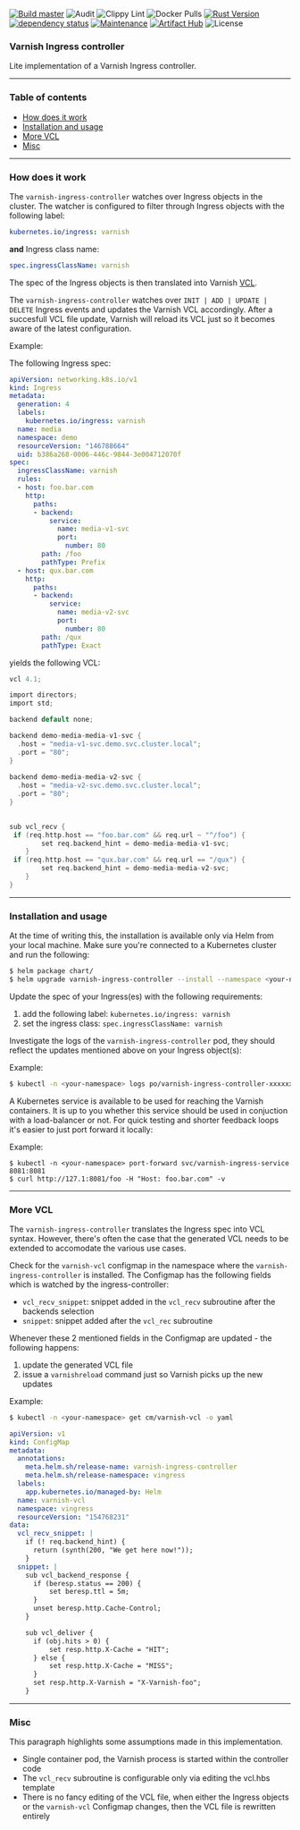 [![Build master](https://github.com/mariusmagureanu/vingress/actions/workflows/rust.yml/badge.svg)](https://github.com/mariusmagureanu/vingress/actions/workflows/rust.yml)
![Audit](https://github.com/mariusmagureanu/vingress/actions/workflows/audit.yaml/badge.svg)
![Clippy Lint](https://github.com/mariusmagureanu/vingress/actions/workflows/clippy.yaml/badge.svg)
![Docker Pulls](https://img.shields.io/docker/pulls/mariusm/vingress)
[![Rust Version](https://img.shields.io/badge/rustc-1.81-blue.svg)](https://www.rust-lang.org)
[![dependency status](https://deps.rs/repo/github/mariusmagureanu/vingress/status.svg)](https://deps.rs/repo/github/mariusmagureanu/vingress)
[![Maintenance](https://img.shields.io/badge/maintenance-actively%20maintained-green.svg)](https://github.com/mariusmagureanu/vingress)
[![Artifact Hub](https://img.shields.io/endpoint?url=https://artifacthub.io/badge/repository/varnish-ingress-controller)](https://artifacthub.io/packages/search?repo=varnish-ingress-controller)
![License](https://img.shields.io/badge/license-BSD%202--Clause-blue.svg)




### Varnish Ingress controller
Lite implementation of a Varnish Ingress controller.

---

### Table of contents

- [How does it work](#how-does-it-work)
- [Installation and usage](#installation-and-usage)
- [More VCL](#more-vcl)
- [Misc](#misc)

---

### How does it work

The ``varnish-ingress-controller`` watches over Ingress objects in the cluster. The watcher is configured to
filter through Ingress objects with the following label:

```yaml
kubernetes.io/ingress: varnish
```

**and** Ingress class name:

```yaml
spec.ingressClassName: varnish
```

The spec of the Ingress objects is then translated into Varnish [VCL](https://varnish-cache.org/docs/trunk/users-guide/vcl.html).

The ``varnish-ingress-controller`` watches over ``INIT | ADD | UPDATE | DELETE`` Ingress events and updates
the Varnish VCL accordingly. After a succesfull VCL file update, Varnish will reload its VCL just so it becomes aware of the latest configuration.


Example:

The following Ingress spec:

```yaml
apiVersion: networking.k8s.io/v1
kind: Ingress
metadata:
  generation: 4
  labels:
    kubernetes.io/ingress: varnish
  name: media
  namespace: demo
  resourceVersion: "146788664"
  uid: b386a268-0006-446c-9844-3e004712070f
spec:
  ingressClassName: varnish
  rules:
  - host: foo.bar.com
    http:
      paths:
      - backend:
          service:
            name: media-v1-svc
            port:
              number: 80
        path: /foo
        pathType: Prefix
  - host: qux.bar.com
    http:
      paths:
      - backend:
          service:
            name: media-v2-svc
            port:
              number: 80
        path: /qux
        pathType: Exact
```

yields the following VCL:

```c
vcl 4.1;

import directors;
import std;

backend default none;

backend demo-media-media-v1-svc {
  .host = "media-v1-svc.demo.svc.cluster.local";
  .port = "80";
}
  
backend demo-media-media-v2-svc {
  .host = "media-v2-svc.demo.svc.cluster.local";
  .port = "80";
}
  

sub vcl_recv {
 if (req.http.host == "foo.bar.com" && req.url ~ "^/foo") {
        set req.backend_hint = demo-media-media-v1-svc;
    }
 if (req.http.host == "qux.bar.com" && req.url == "/qux") {
        set req.backend_hint = demo-media-media-v2-svc;
    }
}
```

---

### Installation and usage

At the time of writing this, the installation is available only via Helm from your local machine.
Make sure you're connected to a Kubernetes cluster and run the following:

```sh
$ helm package chart/
$ helm upgrade varnish-ingress-controller --install --namespace <your-namespace> --create-namespace ./varnish-ingress-controller-0.3.1.tgz -f chart/values.yaml
```

Update the spec of your Ingress(es) with the following requirements:

1. add the following label: ``kubernetes.io/ingress: varnish``
2. set the ingress class: ``spec.ingressClassName: varnish``

Investigate the logs of the ``varnish-ingress-controller`` pod, they should reflect the updates mentioned above on your Ingress object(s):

Example:

```sh
$ kubectl -n <your-namespace> logs po/varnish-ingress-controller-xxxxxxxxxx-yyyyy 
```

A Kubernetes service is available to be used for reaching the Varnish containers. It is up to you whether this service
should be used in conjuction with a load-balancer or not. 
For quick testing and shorter feedback loops it's easier to just port forward it locally:

Example:

```
$ kubectl -n <your-namespace> port-forward svc/varnish-ingress-service 8081:8081
$ curl http://127.1:8081/foo -H "Host: foo.bar.com" -v
```

---

### More VCL

The ``varnish-ingress-controller`` translates the Ingress spec into VCL syntax. However, there's often the 
case that the generated VCL needs to be extended to accomodate the various use cases.

Check for the ``varnish-vcl`` configmap in the namespace where the ``varnish-ingress-controller`` is installed.
The Configmap has the following fields which is watched by the ingress-controller:

 * ``vcl_recv_snippet``: snippet added in the ``vcl_recv`` subroutine after the backends selection
 * ``snippet``: snippet added after the ``vcl_rec`` subroutine

Whenever these 2 mentioned fields in the Configmap are updated - the following happens:

 1. update the generated VCL file
 2. issue a ``varnishreload`` command just so Varnish picks up the new updates

Example: 

```sh
$ kubectl -n <your-namespace> get cm/varnish-vcl -o yaml
```

```yaml
apiVersion: v1
kind: ConfigMap
metadata:
  annotations:
    meta.helm.sh/release-name: varnish-ingress-controller
    meta.helm.sh/release-namespace: vingress
  labels:
    app.kubernetes.io/managed-by: Helm
  name: varnish-vcl
  namespace: vingress
  resourceVersion: "154768231"
data:
  vcl_recv_snippet: |
    if (! req.backend_hint) {
      return (synth(200, "We get here now!"));
    }
  snippet: |
    sub vcl_backend_response {
      if (beresp.status == 200) {
          set beresp.ttl = 5m; 
      }
      unset beresp.http.Cache-Control;
    }

    sub vcl_deliver {
      if (obj.hits > 0) {
          set resp.http.X-Cache = "HIT"; 
      } else {
          set resp.http.X-Cache = "MISS";
      }
      set resp.http.X-Varnish = "X-Varnish-foo";
    }
```

---

### Misc

This paragraph highlights some assumptions made in this implementation.

- Single container pod, the Varnish process is started within the controller code
- The ``vcl_recv`` subroutine is configurable only via editing the vcl.hbs template
- There is no fancy editing of the VCL file, when either the Ingress objects or the ``varnish-vcl`` Configmap changes, then the VCL file is rewritten entirely
